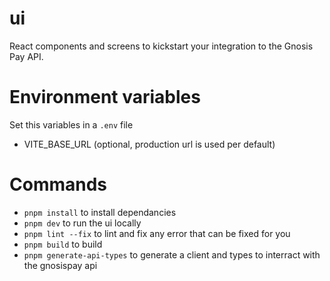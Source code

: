 # ui

React components and screens to kickstart your integration to the Gnosis Pay API.

# Environment variables
Set this variables in a `.env` file
- VITE_BASE_URL (optional, production url is used per default)

# Commands
- `pnpm install` to install dependancies
- `pnpm dev` to run the ui locally
- `pnpm lint --fix` to lint and fix any error that can be fixed for you
- `pnpm build` to build
- `pnpm generate-api-types` to generate a client and types to interract with the gnosispay api